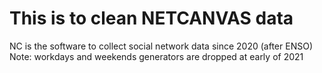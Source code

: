 # This is to clean NETCANVAS data
NC is the software to collect social network data since 2020 (after ENSO)
Note: workdays and weekends generators are dropped at early of 2021
